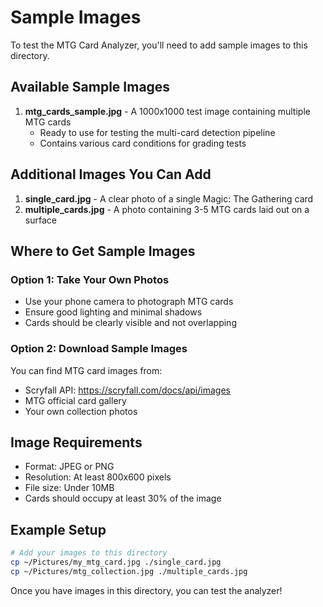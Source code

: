 # Sample Images

To test the MTG Card Analyzer, you'll need to add sample images to this directory.

## Available Sample Images

1. **mtg_cards_sample.jpg** - A 1000x1000 test image containing multiple MTG cards
   - Ready to use for testing the multi-card detection pipeline
   - Contains various card conditions for grading tests

## Additional Images You Can Add

1. **single_card.jpg** - A clear photo of a single Magic: The Gathering card
2. **multiple_cards.jpg** - A photo containing 3-5 MTG cards laid out on a surface

## Where to Get Sample Images

### Option 1: Take Your Own Photos
- Use your phone camera to photograph MTG cards
- Ensure good lighting and minimal shadows
- Cards should be clearly visible and not overlapping

### Option 2: Download Sample Images
You can find MTG card images from:
- Scryfall API: https://scryfall.com/docs/api/images
- MTG official card gallery
- Your own collection photos

## Image Requirements
- Format: JPEG or PNG
- Resolution: At least 800x600 pixels
- File size: Under 10MB
- Cards should occupy at least 30% of the image

## Example Setup
```bash
# Add your images to this directory
cp ~/Pictures/my_mtg_card.jpg ./single_card.jpg
cp ~/Pictures/mtg_collection.jpg ./multiple_cards.jpg
```

Once you have images in this directory, you can test the analyzer!